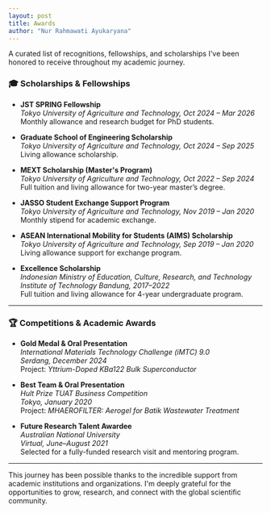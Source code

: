 ```yaml
---
layout: post
title: Awards
author: "Nur Rahmawati Ayukaryana"
---
```



A curated list of recognitions, fellowships, and scholarships I've been honored to receive throughout my academic journey.



### 🎓 Scholarships & Fellowships

- **JST SPRING Fellowship**  
  *Tokyo University of Agriculture and Technology, Oct 2024 – Mar 2026*  
  Monthly allowance and research budget for PhD students.

- **Graduate School of Engineering Scholarship**  
  *Tokyo University of Agriculture and Technology, Oct 2024 – Sep 2025*  
  Living allowance scholarship.

- **MEXT Scholarship (Master's Program)**  
  *Tokyo University of Agriculture and Technology, Oct 2022 – Sep 2024*  
  Full tuition and living allowance for two-year master’s degree.

- **JASSO Student Exchange Support Program**  
  *Tokyo University of Agriculture and Technology, Nov 2019 – Jan 2020*  
  Monthly stipend for academic exchange.

- **ASEAN International Mobility for Students (AIMS) Scholarship**  
  *Tokyo University of Agriculture and Technology, Sep 2019 – Jan 2020*  
  Living allowance support for exchange program.

- **Excellence Scholarship**  
  *Indonesian Ministry of Education, Culture, Research, and Technology*  
  *Institute of Technology Bandung, 2017–2022*  
  Full tuition and living allowance for 4-year undergraduate program.

---

### 🏆 Competitions & Academic Awards

- **Gold Medal & Oral Presentation**  
  *International Materials Technology Challenge (iMTC) 9.0*  
  *Serdang, December 2024*  
  Project: *Yttrium-Doped KBa122 Bulk Superconductor*

- **Best Team & Oral Presentation**  
  *Hult Prize TUAT Business Competition*  
  *Tokyo, January 2020*  
  Project: *MHAEROFILTER: Aerogel for Batik Wastewater Treatment*

- **Future Research Talent Awardee**  
  *Australian National University*  
  *Virtual, June–August 2021*  
  Selected for a fully-funded research visit and mentoring program.

---


This journey has been possible thanks to the incredible support from academic institutions and organizations. I'm deeply grateful for the opportunities to grow, research, and connect with the global scientific community.
